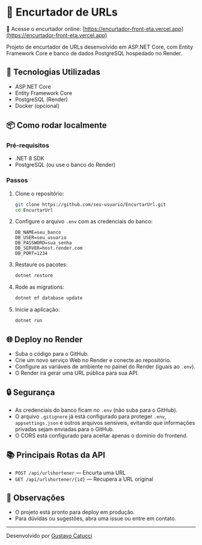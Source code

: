 # 🔗 Encurtador de URLs

🔗 Acesse o encurtador online: [https://encurtador-front-eta.vercel.app](https://encurtador-front-eta.vercel.app)

Projeto de encurtador de URLs desenvolvido em ASP.NET Core, com Entity Framework Core e banco de dados PostgreSQL hospedado no Render.

## 🚀 Tecnologias Utilizadas
- ASP.NET Core
- Entity Framework Core
- PostgreSQL (Render)
- Docker (opcional)

## 📦 Como rodar localmente

### Pré-requisitos
- .NET 8 SDK
- PostgreSQL (ou use o banco do Render)

### Passos
1. Clone o repositório:
   ```sh
   git clone https://github.com/seu-usuario/EncurtarUrl.git
   cd EncurtarUrl
   ```
2. Configure o arquivo `.env` com as credenciais do banco:
   ```env
   DB_NAME=seu_banco
   DB_USER=seu_usuario
   DB_PASSWORD=sua_senha
   DB_SERVER=host.render.com
   DB_PORT=1234
   ```
3. Restaure os pacotes:
   ```sh
   dotnet restore
   ```
4. Rode as migrations:
   ```sh
   dotnet ef database update
   ```
5. Inicie a aplicação:
   ```sh
   dotnet run
   ```

## 🌐 Deploy no Render
- Suba o código para o GitHub.
- Crie um novo serviço Web no Render e conecte ao repositório.
- Configure as variáveis de ambiente no painel do Render (iguais ao `.env`).
- O Render irá gerar uma URL pública para sua API.


## 🔒 Segurança
- As credenciais do banco ficam no `.env` (não suba para o GitHub).
- O arquivo `.gitignore` já está configurado para proteger `.env`, `appsettings.json` e outros arquivos sensíveis, evitando que informações privadas sejam enviadas para o GitHub.
- O CORS está configurado para aceitar apenas o domínio do frontend.

## 📚 Principais Rotas da API
- `POST /api/urlshortener` — Encurta uma URL
- `GET /api/urlshortener/{id}` — Recupera a URL original

## 📝 Observações
- O projeto está pronto para deploy em produção.
- Para dúvidas ou sugestões, abra uma issue ou entre em contato.

---

Desenvolvido por [Gustavo Catucci](https://github.com/Gustavocl22)
